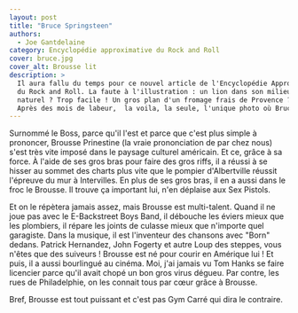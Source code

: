 ```yaml
---
layout: post
title: "Bruce Springsteen"
authors:
  - Joe Gantdelaine
category: Encyclopédie approximative du Rock and Roll
cover: bruce.jpg
cover_alt: Brousse lit
description: >
  Il aura fallu du temps pour ce nouvel article de l'Encyclopédie Approximative
  du Rock and Roll. La faute à l'illustration : un lion dans son milieu
  naturel ? Trop facile ! Un gros plan d'un fromage frais de Provence ? Bof !
  Après des mois de labeur,  la voila, la seule, l'unique photo où Bruce lit.
---
```


Surnommé le Boss, parce qu'il l'est et parce que c'est plus simple à prononcer,
Brousse Prinestine (la vraie prononciation de par chez nous) s'est très vite
imposé dans le paysage culturel américain. Et ce, grâce à sa force. À l'aide de
ses gros bras pour faire des gros riffs, il a réussi à se hisser au sommet des
charts plus vite que le pompier d'Albertville réussit l'épreuve du mur à
Intervilles. En plus de ses gros bras, il en a aussi dans le froc le Brousse. Il
trouve ça important lui, n'en déplaise aux Sex Pistols.

Et on le répètera jamais assez, mais Brousse est multi-talent. Quand il ne joue
pas avec le E-Backstreet Boys Band, il débouche les éviers mieux que les
plombiers, il répare les joints de culasse mieux que n'importe quel garagiste.
Dans la musique, il est l'inventeur des chansons avec "Born" dedans. Patrick
Hernandez, John Fogerty et autre Loup des steppes, vous n'êtes que des
suiveurs ! Brousse est né pour courir en Amérique lui ! Et puis, il a aussi
bourlingué au cinéma. Moi, j'ai jamais vu Tom Hanks se faire licencier parce
qu'il avait chopé un bon gros virus dégueu. Par contre, les rues de
Philadelphie, on les connait tous par cœur grâce à Brousse.

Bref, Brousse est tout puissant et c'est pas Gym Carré qui dira le contraire.
